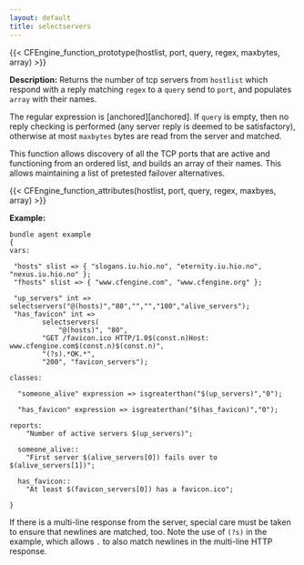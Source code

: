 ```yaml
---
layout: default
title: selectservers
---
```


{{< CFEngine_function_prototype(hostlist, port, query, regex, maxbytes, array) >}}

**Description:** Returns the number of tcp servers from `hostlist` which
respond with a reply matching `regex` to a `query` send to ```port```, and
populates `array` with their names.

The regular expression is [anchored][anchored]. If `query` is empty, then no
reply checking is performed (any server reply is deemed to be satisfactory),
otherwise at most `maxbytes` bytes are read from the server and matched.

This function allows discovery of all the TCP ports that are active and
functioning from an ordered list, and builds an array of their names. This
allows maintaining a list of pretested failover alternatives.

{{< CFEngine_function_attributes(hostlist, port, query, regex, maxbyes, array) >}}

**Example:**

```cf3
bundle agent example
{
vars:

 "hosts" slist => { "slogans.iu.hio.no", "eternity.iu.hio.no", "nexus.iu.hio.no" };
 "fhosts" slist => { "www.cfengine.com", "www.cfengine.org" };

 "up_servers" int =>  selectservers("@(hosts)","80","","","100","alive_servers");
 "has_favicon" int =>
        selectservers(
            "@(hosts)", "80",
        "GET /favicon.ico HTTP/1.0$(const.n)Host: www.cfengine.com$(const.n)$(const.n)",
        "(?s).*OK.*",
        "200", "favicon_servers");

classes:

  "someone_alive" expression => isgreaterthan("$(up_servers)","0");

  "has_favicon" expression => isgreaterthan("$(has_favicon)","0");

reports:
    "Number of active servers $(up_servers)";

  someone_alive::
    "First server $(alive_servers[0]) fails over to $(alive_servers[1])";

  has_favicon::
    "At least $(favicon_servers[0]) has a favicon.ico";

}
```

If there is a multi-line response from the server, special care must be
taken to ensure that newlines are matched, too. Note the use of `(?s)`
in the example, which allows `.` to also match newlines in the
multi-line HTTP response.
